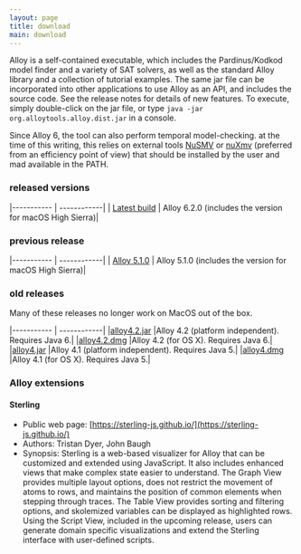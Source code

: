 ```yaml
---
layout: page
title: download
main: download
---
```


Alloy is a self-contained executable, which includes the Pardinus/Kodkod
model finder and a variety of SAT solvers, as well as the standard
Alloy library and a collection of tutorial examples. The same jar file
can be incorporated into other applications to use Alloy as an API,
and includes the source code. See the release notes for details of new
features. To execute, simply double-click on the jar file, or type
`java -jar org.alloytools.alloy.dist.jar` in a console.

Since Alloy 6, the tool can also perform temporal model-checking. at the time of this writing, this relies on external tools [NuSMV](https://nusmv.fbk.eu/) or [nuXmv](https://nuxmv.fbk.eu/) (preferred from an efficiency point of view) that should be installed by the user and mad available in the PATH.

### released versions

|----------- | ------------|
| [Latest build](https://github.com/AlloyTools/org.alloytools.alloy/releases) | Alloy 6.2.0 (includes the version for macOS High Sierra)|

### previous release

|----------- | ------------|
| [Alloy 5.1.0](https://github.com/AlloyTools/org.alloytools.alloy/releases/tag/v5.1.0) | Alloy 5.1.0 (includes the version for macOS High Sierra)|

### old releases

Many of these releases no longer work on MacOS out of the box.

|----------- | ------------|
|[alloy4.2.jar](download/alloy4.2_2015-02-22.jar) |Alloy 4.2 (platform independent). Requires Java 6.|
|[alloy4.2.dmg](download/alloy4.2_2015-02-22.dmg) |Alloy 4.2 (for OS X). Requires Java 6.|
|[alloy4.jar](download/alloy4.jar) |Alloy 4.1 (platform independent). Requires Java 5.|
|[alloy4.dmg](download/alloy4.dmg) |Alloy 4.1 (for OS X). Requires Java 5.|

### Alloy extensions


#### Sterling
- Public web page: [https://sterling-js.github.io/](https://sterling-js.github.io/)
- Authors: Tristan Dyer, John Baugh
- Synopsis: Sterling is a web-based visualizer for Alloy that can be customized and extended using JavaScript. It also includes enhanced views that make complex state easier to understand. The Graph View provides multiple layout options, does not restrict the movement of atoms to rows, and maintains the position of common elements when stepping through traces. The Table View provides sorting and filtering options, and skolemized variables can be displayed as highlighted rows. Using the Script View, included in the upcoming release, users can generate domain specific visualizations and extend the Sterling interface with user-defined scripts.
